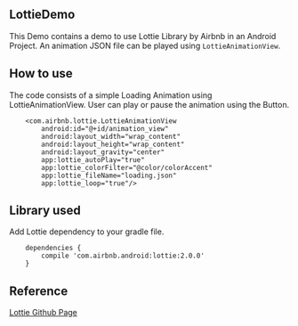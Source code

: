 ## LottieDemo

This Demo contains a demo to use Lottie Library by Airbnb in an Android Project. An animation JSON file can be played using `LottieAnimationView`.

## How to use

The code consists of a simple Loading Animation using LottieAnimationView. User can play or pause the animation using the Button.

```
    <com.airbnb.lottie.LottieAnimationView
        android:id="@+id/animation_view"
        android:layout_width="wrap_content"
        android:layout_height="wrap_content"
        android:layout_gravity="center"
        app:lottie_autoPlay="true"
        app:lottie_colorFilter="@color/colorAccent"
        app:lottie_fileName="loading.json"
        app:lottie_loop="true"/>
```

## Library used

Add Lottie dependency to your gradle file.

```
    dependencies {
        compile 'com.airbnb.android:lottie:2.0.0'
    }
```

## Reference

[Lottie Github Page](https://github.com/airbnb/lottie-android)